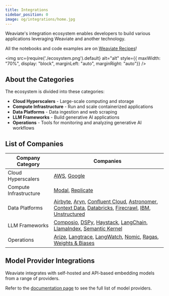```yaml
---
title: Integrations
sidebar_position: 0
image: og/integrations/home.jpg
---
```


Weaviate's integration ecosystem enables developers to build various applications leveraging Weaviate and another technology.

All the notebooks and code examples are on [Weaviate Recipes](https://github.com/weaviate/recipes)!

<img
    src={require('./ecosystem.png').default}
    alt="alt"
    style={{ maxWidth: "70%", display: "block", marginLeft: "auto", marginRight: "auto"}}
/>


## About the Categories
The ecosystem is divided into these categories:

* **Cloud Hyperscalers** - Large-scale computing and storage
* **Compute Infrastructure** - Run and scale containerized applications
* **Data Platforms** - Data ingestion and web scraping 
* **LLM Frameworks** - Build generative AI applications
* **Operations** - Tools for monitoring and analyzing generative AI workflows



## List of Companies

| Company Category | Companies |
|------------------|-----------|
| Cloud Hyperscalers | [AWS](/docs/integrations/cloud-hyperscalers/aws), [Google](/docs/integrations/cloud-hyperscalers/google)|
| Compute Infrastructure | [Modal](/docs/integrations/compute-infrastructure/modal), [Replicate](/docs/integrations/compute-infrastructure/replicate) |
| Data Platforms |[Airbyte](/docs/integrations/data-platforms/airbyte), [Aryn](/docs/integrations/data-platforms/aryn/), [Confluent Cloud](/docs/integrations/data-platforms/confluent-cloud), [Astronomer](/docs/integrations/data-platforms/astronomer), [Context Data](/docs/integrations/data-platforms/context-data/), [Databricks](/docs/integrations/data-platforms/databricks/), [Firecrawl](/docs/integrations/data-platforms/firecrawl), [IBM](/docs/integrations/data-platforms/ibm/),  [Unstructured](/docs/integrations/data-platforms/unstructured) |
| LLM Frameworks | [Composio](/docs/integrations/llm-frameworks/composio/), [DSPy](/docs/integrations/llm-frameworks/dspy/), [Haystack](/docs/integrations/llm-frameworks/haystack/), [LangChain](/docs/integrations/llm-frameworks/langchain/), [LlamaIndex](/docs/integrations/llm-frameworks/llamaindex/), [Semantic Kernel](/docs/integrations/llm-frameworks/semantic-kernel/) |
| Operations | [Arize](/docs/integrations/operations/arize/), [Langtrace](/docs/integrations/operations/langtrace/), [LangWatch](/docs/integrations/operations/langwatch/), [Nomic](/docs/integrations/operations/nomic/), [Ragas](/docs/integrations/operations/ragas/), [Weights & Biases](/docs/integrations/operations/wandb/) |

## Model Provider Integrations 
Weaviate integrates with self-hosted and API-based embedding models from a range of providers.

Refer to the [documentation page](/weaviate/model-providers) to see the full list of model providers.